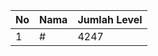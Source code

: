 | No | Nama            | Jumlah Level |
|----|-----------------|--------------|
| 1  | #    |    4247        |
